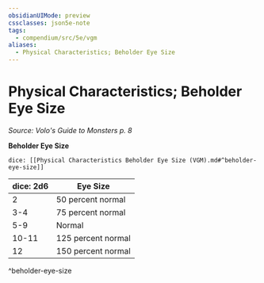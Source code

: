 ```yaml
---
obsidianUIMode: preview
cssclasses: json5e-note
tags:
  - compendium/src/5e/vgm
aliases:
  - Physical Characteristics; Beholder Eye Size
---
```

# Physical Characteristics; Beholder Eye Size
*Source: Volo's Guide to Monsters p. 8* 

**Beholder Eye Size**

`dice: [[Physical Characteristics Beholder Eye Size (VGM).md#^beholder-eye-size]]`

| dice: 2d6 | Eye Size |
|-----------|----------|
| 2 | 50 percent normal |
| 3-4 | 75 percent normal |
| 5-9 | Normal |
| 10-11 | 125 percent normal |
| 12 | 150 percent normal |
^beholder-eye-size
